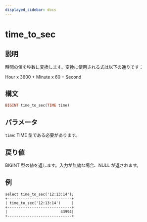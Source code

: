 ```yaml
---
displayed_sidebar: docs
---
```


# time_to_sec

## 説明

時間の値を秒数に変換します。変換に使用される式は以下の通りです：

Hour x 3600 + Minute x 60 + Second

## 構文

```Haskell
BIGINT time_to_sec(TIME time)
```

## パラメータ

`time`: TIME 型である必要があります。

## 戻り値

BIGINT 型の値を返します。入力が無効な場合、NULL が返されます。

## 例

```plain text
select time_to_sec('12:13:14');
+-----------------------------+
| time_to_sec('12:13:14')     |
+-----------------------------+
|                        43994|
+-----------------------------+
```